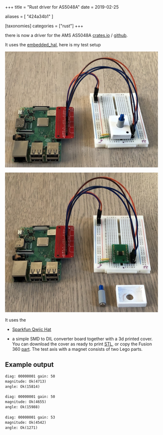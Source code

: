 +++
title = "Rust driver for AS5048A"
date = 2019-02-25

aliases = [
  "424a34b1"
]

[taxonomies]
 categories = ["rust"]
+++

there is now a driver for the AMS AS5048A
[crates.io](https://crates.io/crates/as5048a) / [github](https://github.com/uwearzt/as5048a).

It uses the [embedded_hal](https://crates.io/crates/embedded-hal), here is my test setup

<!-- more -->

![Test setup](rpi_as5048a.jpg)

![Test setup disassembled](rpi_as5048a_dis.jpg)

It uses the

* [Sparkfun Qwiic Hat](https://www.sparkfun.com/products/14459)

* a simple SMD to DIL converter board together with a 3d printed cover. You can download the
  cover as ready to print [STL](as5048.stl), or copy the Fusion 360 [part](https://a360.co/2Eg3loC).
  The test axis with a magnet consists of two Lego parts.

## Example output

```txt
diag: 00000001 gain: 50
magnitude: Ok(4713)
angle: Ok(15814)

diag: 00000001 gain: 50
magnitude: Ok(4655)
angle: Ok(15988)

diag: 00000001 gain: 53
magnitude: Ok(4542)
angle: Ok(1271)
```